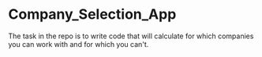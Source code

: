 # Company_Selection_App
The task in the repo is to write code that will calculate for which companies you can work with and for which you can't.
